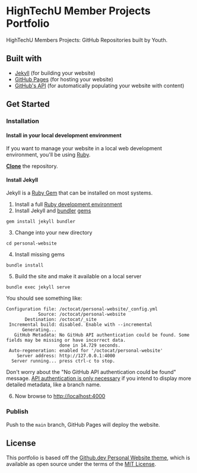 # HighTechU Member Projects Portfolio

HighTechU Members Projects: GitHub Repositories built by Youth.

## Built with

* [Jekyll](https://jekyllrb.com/docs/) (for building your website)
* [GitHub Pages](https://pages.github.com/) (for hosting your website)
* [GitHub's API](https://developer.github.com/v3/) (for automatically populating your website with content)

## Get Started

### Installation

#### Install in your local development environment

If you want to manage your website in a local web development environment, you'll be using [Ruby](https://jekyllrb.com/docs/installation/).

**[Clone](https://help.github.com/articles/cloning-a-repository/)** the repository.

#### Install Jekyll

Jekyll is a [Ruby Gem](https://jekyllrb.com/docs/ruby-101/#gems) that can be installed on most systems.

1. Install a full [Ruby development environment](https://jekyllrb.com/docs/installation/)
2. Install Jekyll and [bundler](https://jekyllrb.com/docs/ruby-101/#bundler) [gems](https://jekyllrb.com/docs/ruby-101/#gems)
```
gem install jekyll bundler
```
3. Change into your new directory
```
cd personal-website
```
4. Install missing gems
```
bundle install
```
5. Build the site and make it available on a local server
```
bundle exec jekyll serve
```

You should see something like:

```
Configuration file: /octocat/personal-website/_config.yml
            Source: /octocat/personal-website
       Destination: /octocat/_site
 Incremental build: disabled. Enable with --incremental
      Generating...
   GitHub Metadata: No GitHub API authentication could be found. Some fields may be missing or have incorrect data.
                    done in 14.729 seconds.
 Auto-regeneration: enabled for '/octocat/personal-website'
    Server address: http://127.0.0.1:4000
  Server running... press ctrl-c to stop.
```

Don't worry about the "No GitHub API authentication could be found" message. [API authentication is only necessary](https://github.com/jekyll/github-metadata/blob/master/docs/authentication.md) if you intend to display more detailed metadata, like a branch name.

6. Now browse to [http://localhost:4000](http://localhost:4000)

### Publish

Push to the `main` branch, GitHub Pages will deploy the website. 

## License

This portfolio is based off the [Github.dev Personal Website theme](https://github.com/github/personal-website), which is available as open source under the terms of the [MIT License](https://opensource.org/licenses/MIT).
